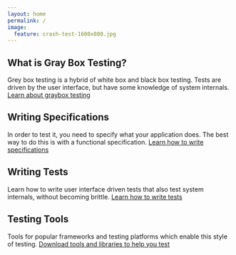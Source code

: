 ```yaml
---
layout: home
permalink: /
image:
  feature: crash-test-1600x800.jpg
---
```


<div class="tiles">

<div class="tile">
  <h2 class="post-title">What is Gray Box Testing?</h2>  

  <p class="post-excerpt">Grey box testing is a hybrid of white box and
  black box testing. Tests are driven by the user interface, but have
  some knowledge of system internals. <a href="/what/">Learn
  about graybox testing</a></p>
  
</div><!-- /.tile -->

<div class="tile">
  <h2 class="post-title">Writing Specifications</h2>

  <p class="post-excerpt">In order to test it, you need to specify
  what your application does. The best way to do this is with a
  functional specification.
  <a href="/specifications/">Learn how to write specifications</a></p>

</div><!-- /.tile -->

<div class="tile">
  <h2 class="post-title">Writing Tests</h2>

  <p class="post-excerpt">Learn how to write user interface driven
  tests that also test system internals, without becoming brittle.
  <a href="/tests/">Learn how to write tests</a></p>

</div><!-- /.tile -->

<div class="tile">
  <h2 class="post-title">Testing Tools</h2>

  <p class="post-excerpt">Tools for popular frameworks and testing
  platforms which enable this style of testing.
  <a href="/tools/">Download tools and libraries to help you test</a></p>

</div><!-- /.tile -->

</div><!-- /.tiles -->

